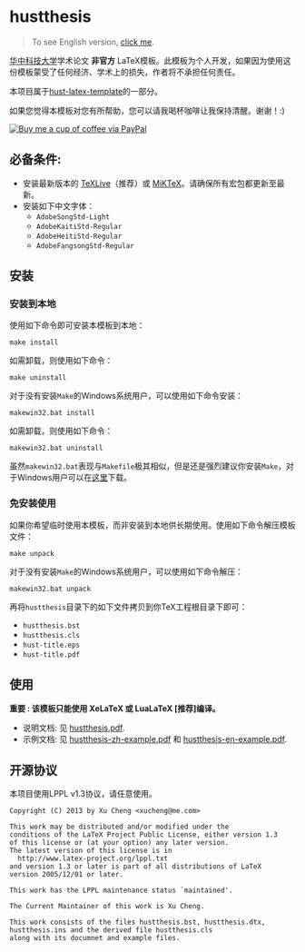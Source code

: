 hustthesis
==========

>   To see English version, [click me](https://github.com/michael911009/hustthesis/blob/master/README.md).

[华中科技大学](http://www.hust.edu.cn)学术论文 **非官方** LaTeX模板。此模板为个人开发，如果因为使用这份模板蒙受了任何经济、学术上的损失，作者将不承担任何责任。

本项目属于[hust-latex-template](https://github.com/michael911009/hust-latex-template)的一部分。

如果您觉得本模板对您有所帮助，您可以请我喝杯咖啡让我保持清醒。谢谢！:)

[![Buy me a cup of coffee via PayPal](https://www.paypalobjects.com/en_US/i/btn/btn_donate_LG.gif)](https://www.paypal.com/cgi-bin/webscr?cmd=_donations&business=xucheng@me.com&lc=US&item_name=Donate%20this%20project&item_number=hustthesis&no_note=0&currency_code=USD&bn=PP%2dDonationsBF%3abtn_donate_LG%2egif%3aNonHostedGuest)

## 必备条件:

* 安装最新版本的 [TeXLive](http://www.tug.org/texlive/)（推荐）或 [MiKTeX](http://miktex.org/)。请确保所有宏包都更新至最新。
* 安装如下中文字体：
    * `AdobeSongStd-Light`
    * `AdobeKaitiStd-Regular`
    * `AdobeHeitiStd-Regular`
    * `AdobeFangsongStd-Regular`

## 安装

### 安装到本地

使用如下命令即可安装本模板到本地：
```
make install
```
如需卸载，则使用如下命令：
```
make uninstall
```

对于没有安装`Make`的Windows系统用户，可以使用如下命令安装：
```
makewin32.bat install
```
如需卸载，则使用如下命令：
```
makewin32.bat uninstall
```
虽然`makewin32.bat`表现与`Makefile`极其相似，但是还是强烈建议你安装`Make`，对于Windows用户可以在[这里](http://gnuwin32.sourceforge.net/packages/make.htm)下载。

### 免安装使用

如果你希望临时使用本模板，而非安装到本地供长期使用。使用如下命令解压模板文件：
```
make unpack
```
对于没有安装`Make`的Windows系统用户，可以使用如下命令解压：
```
makewin32.bat unpack
```
再将`hustthesis`目录下的如下文件拷贝到你TeX工程根目录下即可：
* `hustthesis.bst`
* `hustthesis.cls`
* `hust-title.eps`
* `hust-title.pdf`

## 使用

**重要 : 该模板只能使用 XeLaTeX 或 LuaLaTeX [推荐]编译。**

* 说明文档: 见 [hustthesis.pdf](https://github.com/michael911009/hustthesis/raw/master/hustthesis/hustthesis.pdf).
* 示例文档: 见 [hustthesis-zh-example.pdf](https://github.com/michael911009/hustthesis/raw/master/hustthesis/hustthesis-zh-example.pdf) 和 [hustthesis-en-example.pdf](https://github.com/michael911009/hustthesis/raw/master/hustthesis/hustthesis-en-example.pdf).

## 开源协议

本项目使用LPPL v1.3协议，请任意使用。
```
Copyright (C) 2013 by Xu Cheng <xucheng@me.com>

This work may be distributed and/or modified under the
conditions of the LaTeX Project Public License, either version 1.3
of this license or (at your option) any later version.
The latest version of this license is in
  http://www.latex-project.org/lppl.txt
and version 1.3 or later is part of all distributions of LaTeX
version 2005/12/01 or later.

This work has the LPPL maintenance status `maintained'.

The Current Maintainer of this work is Xu Cheng.

This work consists of the files hustthesis.bst, hustthesis.dtx,
hustthesis.ins and the derived file hustthesis.cls 
along with its documnet and example files.
```